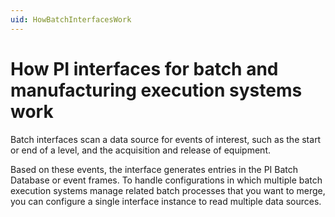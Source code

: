 ```yaml
---
uid: HowBatchInterfacesWork
---
```


# How PI interfaces for batch and manufacturing execution systems work

Batch interfaces scan a data source for events of interest, such as the start or end of a level, and the acquisition and release of equipment.

Based on these events, the interface generates entries in the PI Batch Database or event frames. To handle configurations in which multiple batch execution systems manage related batch processes that you want to merge, you can configure a single interface instance to read multiple data sources.
